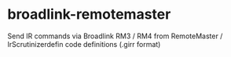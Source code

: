 # broadlink-remotemaster
Send IR commands via Broadlink RM3 / RM4 from RemoteMaster / IrScrutinizerdefin code definitions (.girr format)
